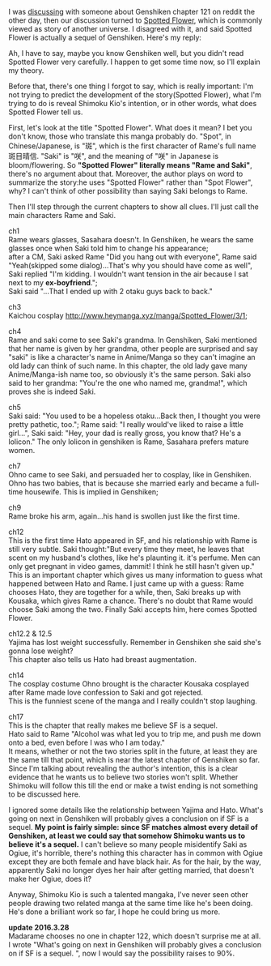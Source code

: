 I was [discussing][0] with someone about Genshiken chapter 121 on reddit the other day, then our discussion turned to [Spotted Flower][1], which is commonly viewed as story of another universe. I disagreed with it, and said Spotted Flower is actually a sequel of Genshiken. Here's my reply:

Ah, I have to say, maybe you know Genshiken well, but you didn't read Spotted Flower very carefully. I happen to get some time now, so I'll explain my theory.

Before that, there's one thing I forgot to say, which is really important: I'm not trying to predict the development of the story(Spotted Flower), what I'm trying to do is reveal Shimoku Kio's intention, or in other words, what does Spotted Flower tell us. 

First, let's look at the title "Spotted Flower". What does it mean? I bet you don't know, those who translate this manga probably do. "Spot", in Chinese/Japanese, is "斑", which is the first character of Rame's full name 斑目晴信. "Saki" is "咲", and the meaning of "咲" in Japanese is bloom/flowering. So **"Spotted Flower" literally means "Rame and Saki"**, there's no argument about that. Moreover, the author plays on word to summarize the story:he uses "Spotted Flower" rather than "Spot Flower", why? I can't think of other possibility than saying Saki belongs to Rame.

Then I'll step through the current chapters to show all clues. I'll just call the main characters Rame and Saki.

ch1   
Rame wears glasses, Sasahara doesn't. In Genshiken, he wears the same glasses once when Saki told him to change his appearance;  
after a CM, Saki asked Rame "Did you hang out with everyone", Rame said "Yeah(skipped some dialog)...That's why you should have come as well", Saki replied "I'm kidding. I wouldn't want tension in the air because I sat next to my **ex-boyfriend**.";  
Saki said "...That I ended up with 2 otaku guys back to back."

ch3  
Kaichou cosplay http://www.heymanga.xyz/manga/Spotted_Flower/3/1;

ch4  
Rame and saki come to see Saki's grandma. In Genshiken, Saki mentioned that her name is given by her grandma, other people are surprised and say "saki" is like a character's name in Anime/Manga so they can't imagine an old lady can think of such name. In this chapter, the old lady gave many Anime/Manga-ish name too, so obviously it's the same person. Saki also said to her grandma: "You're the one who named me, grandma!", which proves she is indeed Saki.

ch5  
Saki said: "You used to be a hopeless otaku...Back then, I thought you were pretty pathetic, too.";
Rame said: "I really would've liked to raise a little girl...", Saki said: "Hey, your dad is really gross, you know that? He's a lolicon." The only lolicon in genshiken is Rame, Sasahara prefers mature women.

ch7  
Ohno came to see Saki, and persuaded her to cosplay, like in Genshiken. Ohno has two babies, that is because she married early and became a full-time housewife. This is implied in Genshiken;

ch9  
Rame broke his arm, again...his hand is swollen just like the first time.

ch12  
This is the first time Hato appeared in SF, and his relationship with Rame is still very subtle. Saki thought:"But every time they meet, he leaves that scent on my husband's clothes, like he's plaunting it. it's perfume. Men can only get pregnant in video games, dammit! I think he still hasn't given up."  
This is an important chapter which gives us many information to guess what happened between Hato and Rame. I just came up with a guess: Rame chooses Hato, they are together for a while, then, Saki breaks up with Kousaka, which gives Rame a chance. There's no doubt that Rame would choose Saki among the two. Finally Saki accepts him, here comes Spotted Flower.

ch12.2 & 12.5  
Yajima has lost weight successfully. Remember in Genshiken she said she's gonna lose weight?  
This chapter also tells us Hato had breast augmentation.

ch14  
The cosplay costume Ohno brought is the character Kousaka cosplayed after Rame made love confession to Saki and got rejected.  
This is the funniest scene of the manga and I really couldn't stop laughing.

ch17  
This is the chapter that really makes me believe SF is a sequel.   
Hato said to Rame "Alcohol was what led you to trip me, and push me down onto a bed, even before I was who I am today."  
It means, whether or not the two stories split in the future, at least they are the same till that point, which is near the latest chapter of Genshiken so far. Since I'm talking about revealing the author's intention, this is a clear evidence that he wants us to believe two stories won't split. Whether Shimoku will follow this till the end or make a twist ending is not something to be discussed here.

I ignored some details like the relationship between Yajima and Hato. What's going on next in Genshiken will probably gives a conclusion on if SF is a sequel. **My point is fairly simple: since SF matches almost every detail of Genshiken, at least we could say that somehow Shimoku wants us to believe it's a sequel.** I can't believe so many people misidentify Saki as Ogiue, it's horrible, there's nothing this character has in common with Ogiue except they are both female and have black hair. As for the hair, by the way, apparently Saki no longer dyes her hair after getting married, that doesn't make her Ogiue, does it?

Anyway, Shimoku Kio is such a talented mangaka, I've never seen other people drawing two related manga at the same time like he's been doing. He's done a brilliant work so far, I hope he could bring us more.

**update 2016.3.28**  
Madarame chooses no one in chapter 122, which doesn't surprise me at all. I wrote "What's going on next in Genshiken will probably gives a conclusion on if SF is a sequel. ", now I would say the possibility raises to 90%.

[0]: https://www.reddit.com/r/manga/comments/48mw6s/disc_genshiken_nidaime_chapter_121/d0n7scl
[1]: https://ja.wikipedia.org/wiki/Spotted_Flower